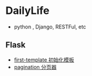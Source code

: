 # DailyLife
- python , Django, RESTFul, etc

## Flask
  - [first-template 初始化模板](https://github.com/Zahirgeek/DailyLife/tree/master/template)
  - [pagination 分页器](https://github.com/Zahirgeek/DailyLife/tree/master/pagination)
